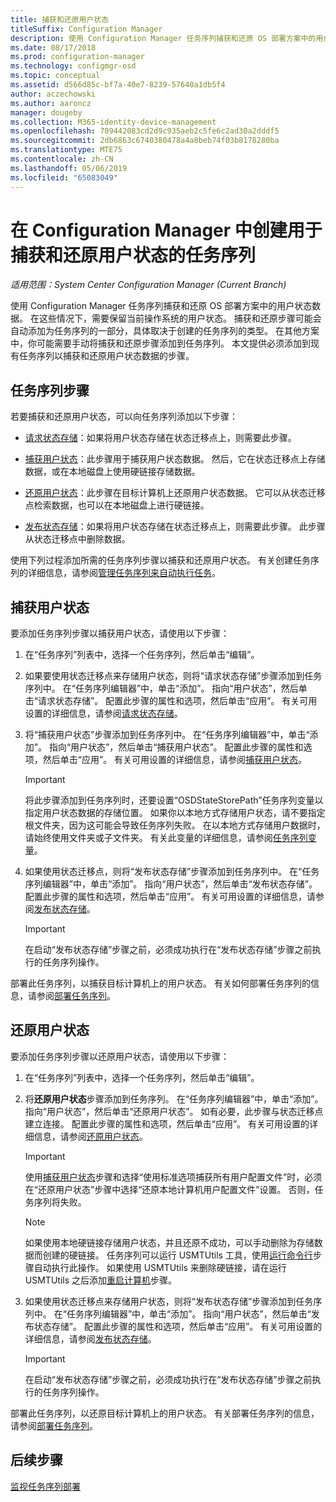 ```yaml
---
title: 捕获和还原用户状态
titleSuffix: Configuration Manager
description: 使用 Configuration Manager 任务序列捕获和还原 OS 部署方案中的用户状态数据。
ms.date: 08/17/2018
ms.prod: configuration-manager
ms.technology: configmgr-osd
ms.topic: conceptual
ms.assetid: d566d85c-bf7a-40e7-8239-57640a1db5f4
author: aczechowski
ms.author: aaroncz
manager: dougeby
ms.collection: M365-identity-device-management
ms.openlocfilehash: 709442083cd2d9c935aeb2c5fe6c2ad30a2dddf5
ms.sourcegitcommit: 2db6863c6740380478a4a8beb74f03b8178280ba
ms.translationtype: MTE75
ms.contentlocale: zh-CN
ms.lasthandoff: 05/06/2019
ms.locfileid: "65083049"
---
```

# <a name="create-a-task-sequence-to-capture-and-restore-user-state-in-configuration-manager"></a>在 Configuration Manager 中创建用于捕获和还原用户状态的任务序列

 *适用范围：System Center Configuration Manager (Current Branch)*

 使用 Configuration Manager 任务序列捕获和还原 OS 部署方案中的用户状态数据。 在这些情况下，需要保留当前操作系统的用户状态。 捕获和还原步骤可能会自动添加为任务序列的一部分，具体取决于创建的任务序列的类型。 在其他方案中，你可能需要手动将捕获和还原步骤添加到任务序列。 本文提供必须添加到现有任务序列以捕获和还原用户状态数据的步骤。  



## <a name="task-sequence-steps"></a>任务序列步骤  

 若要捕获和还原用户状态，可以向任务序列添加以下步骤：  

 - [请求状态存储](/sccm/osd/understand/task-sequence-steps#BKMK_RequestStateStore)：如果将用户状态存储在状态迁移点上，则需要此步骤。  

- [捕获用户状态](/sccm/osd/understand/task-sequence-steps#BKMK_CaptureUserState)：此步骤用于捕获用户状态数据。 然后，它在状态迁移点上存储数据，或在本地磁盘上使用硬链接存储数据。  

- [还原用户状态](/sccm/osd/understand/task-sequence-steps#BKMK_RestoreUserState)：此步骤在目标计算机上还原用户状态数据。 它可以从状态迁移点检索数据，也可以在本地磁盘上进行硬链接。  

- [发布状态存储](/sccm/osd/understand/task-sequence-steps#BKMK_ReleaseStateStore)：如果将用户状态存储在状态迁移点上，则需要此步骤。 此步骤从状态迁移点中删除数据。  


 使用下列过程添加所需的任务序列步骤以捕获和还原用户状态。 有关创建任务序列的详细信息，请参阅[管理任务序列来自动执行任务](/sccm/osd/deploy-use/manage-task-sequences-to-automate-tasks)。  



## <a name="capture-the-user-state"></a>捕获用户状态  

 要添加任务序列步骤以捕获用户状态，请使用以下步骤：

1.  在“任务序列”列表中，选择一个任务序列，然后单击“编辑”。  

2.  如果要使用状态迁移点来存储用户状态，则将“请求状态存储”步骤添加到任务序列中。 在“任务序列编辑器”中，单击“添加”。 指向“用户状态”，然后单击“请求状态存储”。 配置此步骤的属性和选项，然后单击“应用”。 有关可用设置的详细信息，请参阅[请求状态存储](/sccm/osd/understand/task-sequence-steps#BKMK_RequestStateStore)。  

3.  将“捕获用户状态”步骤添加到任务序列中。 在“任务序列编辑器”中，单击“添加”。 指向“用户状态”，然后单击“捕获用户状态”。 配置此步骤的属性和选项，然后单击“应用”。 有关可用设置的详细信息，请参阅[捕获用户状态](/sccm/osd/understand/task-sequence-steps#BKMK_CaptureUserState)。  

    > [!IMPORTANT]  
    >  将此步骤添加到任务序列时，还要设置“OSDStateStorePath”任务序列变量以指定用户状态数据的存储位置。 如果你以本地方式存储用户状态，请不要指定根文件夹，因为这可能会导致任务序列失败。 在以本地方式存储用户数据时，请始终使用文件夹或子文件夹。 有关此变量的详细信息，请参阅[任务序列变量](/sccm/osd/understand/task-sequence-variables#OSDStateStorePath)。  

4.  如果使用状态迁移点，则将“发布状态存储”步骤添加到任务序列中。 在“任务序列编辑器”中，单击“添加”。 指向“用户状态”，然后单击“发布状态存储”。 配置此步骤的属性和选项，然后单击“应用”。 有关可用设置的详细信息，请参阅[发布状态存储](/sccm/osd/understand/task-sequence-steps#BKMK_ReleaseStateStore)。  

    > [!IMPORTANT]  
    >  在启动“发布状态存储”步骤之前，必须成功执行在“发布状态存储”步骤之前执行的任务序列操作。  


 部署此任务序列，以捕获目标计算机上的用户状态。 有关如何部署任务序列的信息，请参阅[部署任务序列](/sccm/osd/deploy-use/deploy-a-task-sequence)。  



## <a name="restore-the-user-state"></a>还原用户状态  

 要添加任务序列步骤以还原用户状态，请使用以下步骤：

1. 在“任务序列”列表中，选择一个任务序列，然后单击“编辑”。  

2. 将**还原用户状态**步骤添加到任务序列。 在“任务序列编辑器”中，单击“添加”。 指向“用户状态”，然后单击“还原用户状态”。 如有必要，此步骤与状态迁移点建立连接。 配置此步骤的属性和选项，然后单击“应用”。 有关可用设置的详细信息，请参阅[还原用户状态](/sccm/osd/understand/task-sequence-steps#BKMK_RestoreUserState)。  

   > [!Important]  
   >  使用[捕获用户状态](/sccm/osd/understand/task-sequence-steps#BKMK_CaptureUserState)步骤和选择“使用标准选项捕获所有用户配置文件”时，必须在“还原用户状态”步骤中选择“还原本地计算机用户配置文件”设置。 否则，任务序列将失败。  

   > [!Note]  
   > 如果使用本地硬链接存储用户状态，并且还原不成功，可以手动删除为存储数据而创建的硬链接。 任务序列可以运行 USMTUtils 工具，使用[运行命令行](/sccm/osd/understand/task-sequence-steps#BKMK_RunCommandLine)步骤自动执行此操作。 如果使用 USMTUtils 来删除硬链接，请在运行 USMTUtils 之后添加[重启计算机](/sccm/osd/understand/task-sequence-steps#BKMK_RestartComputer)步骤。  

3. 如果使用状态迁移点来存储用户状态，则将“发布状态存储”步骤添加到任务序列中。 在“任务序列编辑器”中，单击“添加”。 指向“用户状态”，然后单击“发布状态存储”。 配置此步骤的属性和选项，然后单击“应用”。 有关可用设置的详细信息，请参阅[发布状态存储](/sccm/osd/understand/task-sequence-steps#BKMK_ReleaseStateStore)。  

   > [!IMPORTANT]  
   >  在启动“发布状态存储”步骤之前，必须成功执行在“发布状态存储”步骤之前执行的任务序列操作。  


 部署此任务序列，以还原目标计算机上的用户状态。 有关部署任务序列的信息，请参阅[部署任务序列](/sccm/osd/deploy-use/deploy-a-task-sequence)。  



## <a name="next-steps"></a>后续步骤

[监视任务序列部署](/sccm/osd/deploy-use/monitor-operating-system-deployments#BKMK_TSDeployStatus)
